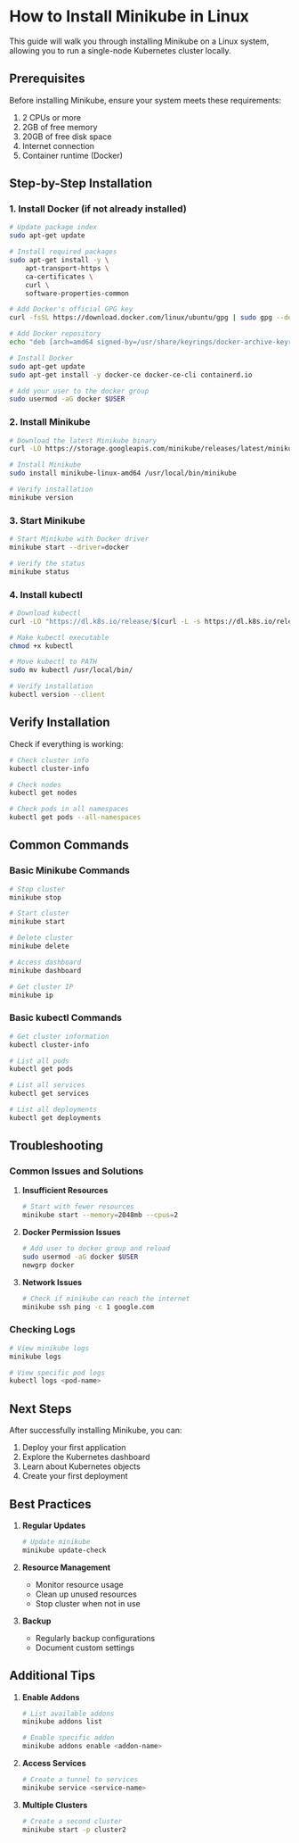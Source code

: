 # How to Install Minikube in Linux

This guide will walk you through installing Minikube on a Linux system, allowing you to run a single-node Kubernetes cluster locally.

## Prerequisites

Before installing Minikube, ensure your system meets these requirements:

1. 2 CPUs or more
2. 2GB of free memory
3. 20GB of free disk space
4. Internet connection
5. Container runtime (Docker)

## Step-by-Step Installation

### 1. Install Docker (if not already installed)

```bash
# Update package index
sudo apt-get update

# Install required packages
sudo apt-get install -y \
    apt-transport-https \
    ca-certificates \
    curl \
    software-properties-common

# Add Docker's official GPG key
curl -fsSL https://download.docker.com/linux/ubuntu/gpg | sudo gpg --dearmor -o /usr/share/keyrings/docker-archive-keyring.gpg

# Add Docker repository
echo "deb [arch=amd64 signed-by=/usr/share/keyrings/docker-archive-keyring.gpg] https://download.docker.com/linux/ubuntu $(lsb_release -cs) stable" | sudo tee /etc/apt/sources.list.d/docker.list

# Install Docker
sudo apt-get update
sudo apt-get install -y docker-ce docker-ce-cli containerd.io

# Add your user to the docker group
sudo usermod -aG docker $USER
```

### 2. Install Minikube

```bash
# Download the latest Minikube binary
curl -LO https://storage.googleapis.com/minikube/releases/latest/minikube-linux-amd64

# Install Minikube
sudo install minikube-linux-amd64 /usr/local/bin/minikube

# Verify installation
minikube version
```

### 3. Start Minikube

```bash
# Start Minikube with Docker driver
minikube start --driver=docker

# Verify the status
minikube status
```

### 4. Install kubectl

```bash
# Download kubectl
curl -LO "https://dl.k8s.io/release/$(curl -L -s https://dl.k8s.io/release/stable.txt)/bin/linux/amd64/kubectl"

# Make kubectl executable
chmod +x kubectl

# Move kubectl to PATH
sudo mv kubectl /usr/local/bin/

# Verify installation
kubectl version --client
```

## Verify Installation

Check if everything is working:

```bash
# Check cluster info
kubectl cluster-info

# Check nodes
kubectl get nodes

# Check pods in all namespaces
kubectl get pods --all-namespaces
```

## Common Commands

### Basic Minikube Commands

```bash
# Stop cluster
minikube stop

# Start cluster
minikube start

# Delete cluster
minikube delete

# Access dashboard
minikube dashboard

# Get cluster IP
minikube ip
```

### Basic kubectl Commands

```bash
# Get cluster information
kubectl cluster-info

# List all pods
kubectl get pods

# List all services
kubectl get services

# List all deployments
kubectl get deployments
```

## Troubleshooting

### Common Issues and Solutions

1. **Insufficient Resources**
   ```bash
   # Start with fewer resources
   minikube start --memory=2048mb --cpus=2
   ```

2. **Docker Permission Issues**
   ```bash
   # Add user to docker group and reload
   sudo usermod -aG docker $USER
   newgrp docker
   ```

3. **Network Issues**
   ```bash
   # Check if minikube can reach the internet
   minikube ssh ping -c 1 google.com
   ```

### Checking Logs

```bash
# View minikube logs
minikube logs

# View specific pod logs
kubectl logs <pod-name>
```

## Next Steps

After successfully installing Minikube, you can:

1. Deploy your first application
2. Explore the Kubernetes dashboard
3. Learn about Kubernetes objects
4. Create your first deployment

## Best Practices

1. **Regular Updates**
   ```bash
   # Update minikube
   minikube update-check
   ```

2. **Resource Management**
   - Monitor resource usage
   - Clean up unused resources
   - Stop cluster when not in use

3. **Backup**
   - Regularly backup configurations
   - Document custom settings

## Additional Tips

1. **Enable Addons**
   ```bash
   # List available addons
   minikube addons list

   # Enable specific addon
   minikube addons enable <addon-name>
   ```

2. **Access Services**
   ```bash
   # Create a tunnel to services
   minikube service <service-name>
   ```

3. **Multiple Clusters**
   ```bash
   # Create a second cluster
   minikube start -p cluster2
   ```
